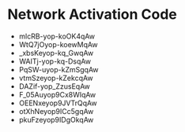 # Network Activation Code
* mlcRB-yop-koOK4qAw
* WtQ7jOyop-koewMqAw
* _xbsKeyop-kq_GwqAw
* WAITj-yop-kq-DsqAw
* PqSW-uyop-kZmSgqAw
* vtmSzeyop-kZekcqAw
* DAZif-yop_ZzusEqAw
* F_05Auyop9Cx8WIqAw
* OEENxeyop9JVTrQqAw
* otXhNeyop9ICc5gqAw
* pkuFzeyop9IDgOkqAw